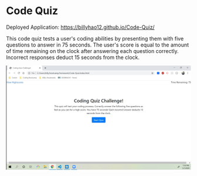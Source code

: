 # Code Quiz

Deployed Application: https://billyhao12.github.io/Code-Quiz/

This code quiz tests a user's coding abilities by presenting them with five questions to answer in 75 seconds.
The user's score is equal to the amount of time remaining on the clock after answering each question correctly.
Incorrect responses deduct 15 seconds from the clock.

![Screenshot](/Assets/Images/Screenshot.jpg)
